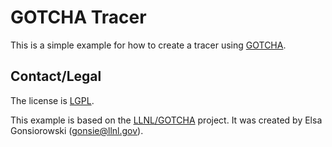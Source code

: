 # GOTCHA Tracer

This is a simple example for how to create a tracer using [GOTCHA](https://github.com/llnl/GOTCHA).

## Contact/Legal

The license is [LGPL](LGPL).

This example is based on the [LLNL/GOTCHA](https://github.com/llnl/GOTCHA) project.
It was created by Elsa Gonsiorowski (gonsie@llnl.gov).
